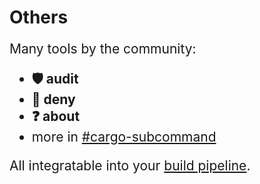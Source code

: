 # Others

<div style="font-size: 1.5em;">

Many tools by the community:

* **🛡️ audit** <!-- Ensures your dependencies have no vulnerabilities.-->
* **🙅 deny** <!-- Ensures all dependencies are published with specific licenses.-->
* **❓ about** <!-- Collates all licenses into a webpage for easy publishing.-->
* more in [#cargo-subcommand](https://lib.rs/keywords/cargo-subcommand)

All integratable into your [build pipeline](https://github.com/azriel91/peace/actions/runs/8292164435).

</div>
